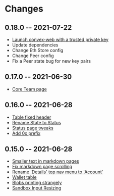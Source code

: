 # Changes

## 0.18.0 -- 2021-07-22

- [Launch convex-web with a trusted private key](https://github.com/Convex-Dev/convex-web/issues/82)
- Update dependencies
- Change Eth Store config
- Change Peer config
- Fix a Peer state bug for new key pairs

## 0.17.0 -- 2021-06-30

- [Core Team page](https://github.com/Convex-Dev/convex-web/issues/118)

## 0.16.0 -- 2021-06-28

- [Table fixed header](https://github.com/Convex-Dev/convex-web/issues/112)
- [Rename State to Status](https://github.com/Convex-Dev/convex-web/issues/119)
- [Status page tweaks](https://github.com/Convex-Dev/convex-web/issues/113)
- [Add 0x prefix](https://github.com/Convex-Dev/convex-web/issues/111)

## 0.15.0 -- 2021-06-28

- [Smaller text in markdown pages](https://github.com/Convex-Dev/convex-web/issues/116)
- [Fix markdown page scrolling](https://github.com/Convex-Dev/convex-web/issues/115)
- [Rename 'Details' top nav menu to 'Account'](https://github.com/Convex-Dev/convex-web/issues/114)
- [Wallet table](https://github.com/Convex-Dev/convex-web/issues/110)
- [Blobs printing strangely](https://github.com/Convex-Dev/convex-web/issues/108)
- [Sandbox Input Resizing](https://github.com/Convex-Dev/convex-web/issues/105)
